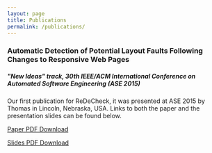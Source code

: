 ```yaml
---
layout: page
title: Publications
permalink: /publications/
---
```


### Automatic Detection of Potential Layout Faults Following Changes to Responsive Web Pages

##### "New Ideas" track, 30th IEEE/ACM International Conference on Automated Software Engineering (ASE 2015)


Our first publication for ReDeCheck, it was presented at ASE 2015 by Thomas in Lincoln, Nebraska, USA. Links to both the paper and the presentation slides can be found below.


[Paper PDF Download](/assets/pdfs/ase2015.pdf)


[Slides PDF Download](/assets/pdfs/ase-slides.pdf)
